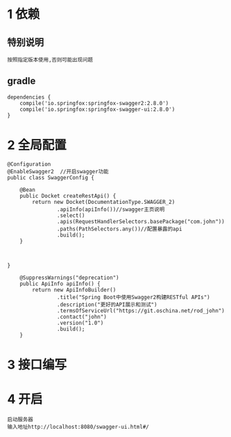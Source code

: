


#


# 1 依赖

## 特别说明

    按照指定版本使用,否则可能出现问题

## gradle

```
dependencies {
    compile('io.springfox:springfox-swagger2:2.8.0')
    compile('io.springfox:springfox-swagger-ui:2.8.0')
}
``` 

# 2 全局配置

```
@Configuration
@EnableSwagger2  //开启swagger功能
public class SwaggerConfig {

    @Bean
    public Docket createRestApi() {
        return new Docket(DocumentationType.SWAGGER_2)
                .apiInfo(apiInfo())//swagger主页说明
                .select()
                .apis(RequestHandlerSelectors.basePackage("com.john"))
                .paths(PathSelectors.any())//配置暴露的api
                .build();
    }



}

    @SuppressWarnings("deprecation")
    public ApiInfo apiInfo() {
        return new ApiInfoBuilder()
                .title("Spring Boot中使用Swagger2构建RESTful APIs")
                .description("更好的API展示和测试")
                .termsOfServiceUrl("https://git.oschina.net/rod_john")
                .contact("john")
                .version("1.0")
                .build();
    }
```

# 3 接口编写



# 4 开启

    启动服务器
    输入地址http://localhost:8080/swagger-ui.html#/


